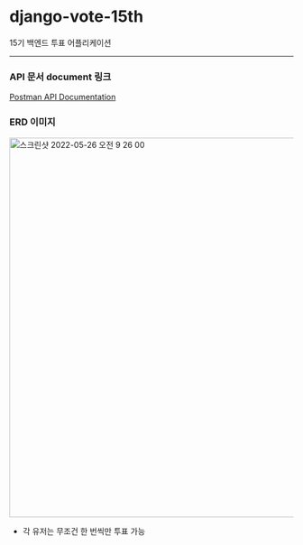 # django-vote-15th
15기 백엔드 투표 어플리케이션

---

### API 문서 document 링크

[Postman API Documentation](https://documenter.getpostman.com/view/16157648/Uz59Q14o)

### ERD 이미지

<img width="673" alt="스크린샷 2022-05-26 오전 9 26 00" src="https://user-images.githubusercontent.com/78442839/170390704-e4f1ba60-c2af-4db4-987d-46cd9f859572.png">

- 각 유저는 무조건 한 번씩만 투표 가능
